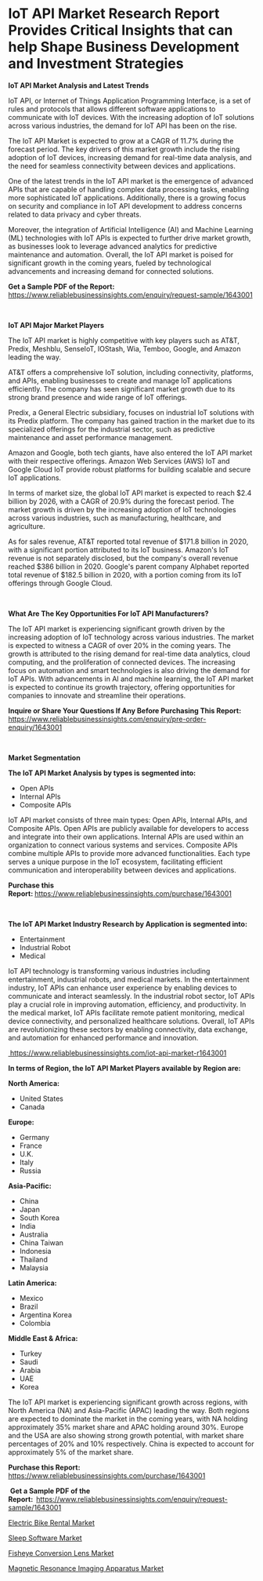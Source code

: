<p><h1>IoT API Market Research Report Provides Critical Insights that can help Shape Business Development and Investment Strategies</h1></p><p><strong>IoT API Market Analysis and Latest Trends</strong></p>
<p><p>IoT API, or Internet of Things Application Programming Interface, is a set of rules and protocols that allows different software applications to communicate with IoT devices. With the increasing adoption of IoT solutions across various industries, the demand for IoT API has been on the rise. </p><p>The IoT API Market is expected to grow at a CAGR of 11.7% during the forecast period. The key drivers of this market growth include the rising adoption of IoT devices, increasing demand for real-time data analysis, and the need for seamless connectivity between devices and applications. </p><p>One of the latest trends in the IoT API market is the emergence of advanced APIs that are capable of handling complex data processing tasks, enabling more sophisticated IoT applications. Additionally, there is a growing focus on security and compliance in IoT API development to address concerns related to data privacy and cyber threats. </p><p>Moreover, the integration of Artificial Intelligence (AI) and Machine Learning (ML) technologies with IoT APIs is expected to further drive market growth, as businesses look to leverage advanced analytics for predictive maintenance and automation. Overall, the IoT API market is poised for significant growth in the coming years, fueled by technological advancements and increasing demand for connected solutions.</p></p>
<p><strong>Get a Sample PDF of the Report:&nbsp;</strong> <a href="https://www.reliablebusinessinsights.com/enquiry/request-sample/1643001">https://www.reliablebusinessinsights.com/enquiry/request-sample/1643001</a></p>
<p>&nbsp;</p>
<p><strong>IoT API Major Market Players</strong></p>
<p><p>The IoT API market is highly competitive with key players such as AT&T, Predix, Meshblu, SenseIoT, IOStash, Wia, Temboo, Google, and Amazon leading the way. </p><p>AT&T offers a comprehensive IoT solution, including connectivity, platforms, and APIs, enabling businesses to create and manage IoT applications efficiently. The company has seen significant market growth due to its strong brand presence and wide range of IoT offerings. </p><p>Predix, a General Electric subsidiary, focuses on industrial IoT solutions with its Predix platform. The company has gained traction in the market due to its specialized offerings for the industrial sector, such as predictive maintenance and asset performance management.</p><p>Amazon and Google, both tech giants, have also entered the IoT API market with their respective offerings. Amazon Web Services (AWS) IoT and Google Cloud IoT provide robust platforms for building scalable and secure IoT applications. </p><p>In terms of market size, the global IoT API market is expected to reach $2.4 billion by 2026, with a CAGR of 20.9% during the forecast period. The market growth is driven by the increasing adoption of IoT technologies across various industries, such as manufacturing, healthcare, and agriculture.</p><p>As for sales revenue, AT&T reported total revenue of $171.8 billion in 2020, with a significant portion attributed to its IoT business. Amazon's IoT revenue is not separately disclosed, but the company's overall revenue reached $386 billion in 2020. Google's parent company Alphabet reported total revenue of $182.5 billion in 2020, with a portion coming from its IoT offerings through Google Cloud.</p></p>
<p>&nbsp;</p>
<p><strong>What Are The Key Opportunities For IoT API Manufacturers?</strong></p>
<p><p>The IoT API market is experiencing significant growth driven by the increasing adoption of IoT technology across various industries. The market is expected to witness a CAGR of over 20% in the coming years. The growth is attributed to the rising demand for real-time data analytics, cloud computing, and the proliferation of connected devices. The increasing focus on automation and smart technologies is also driving the demand for IoT APIs. With advancements in AI and machine learning, the IoT API market is expected to continue its growth trajectory, offering opportunities for companies to innovate and streamline their operations.</p></p>
<p><strong>Inquire or Share Your Questions If Any Before Purchasing This Report:</strong> <a href="https://www.reliablebusinessinsights.com/enquiry/pre-order-enquiry/1643001">https://www.reliablebusinessinsights.com/enquiry/pre-order-enquiry/1643001</a></p>
<p>&nbsp;</p>
<p><strong>Market Segmentation</strong></p>
<p><strong>The IoT API Market Analysis by types is segmented into:</strong></p>
<p><ul><li>Open APIs</li><li>Internal APIs</li><li>Composite APIs</li></ul></p>
<p><p>IoT API market consists of three main types: Open APIs, Internal APIs, and Composite APIs. Open APIs are publicly available for developers to access and integrate into their own applications. Internal APIs are used within an organization to connect various systems and services. Composite APIs combine multiple APIs to provide more advanced functionalities. Each type serves a unique purpose in the IoT ecosystem, facilitating efficient communication and interoperability between devices and applications.</p></p>
<p><strong>Purchase this Report:&nbsp;</strong><a href="https://www.reliablebusinessinsights.com/purchase/1643001">https://www.reliablebusinessinsights.com/purchase/1643001</a></p>
<p>&nbsp;</p>
<p><strong>The IoT API Market Industry Research by Application is segmented into:</strong></p>
<p><ul><li>Entertainment</li><li>Industrial Robot</li><li>Medical</li></ul></p>
<p><p>IoT API technology is transforming various industries including entertainment, industrial robots, and medical markets. In the entertainment industry, IoT APIs can enhance user experience by enabling devices to communicate and interact seamlessly. In the industrial robot sector, IoT APIs play a crucial role in improving automation, efficiency, and productivity. In the medical market, IoT APIs facilitate remote patient monitoring, medical device connectivity, and personalized healthcare solutions. Overall, IoT APIs are revolutionizing these sectors by enabling connectivity, data exchange, and automation for enhanced performance and innovation.</p></p>
<p><a href="https://www.reliablebusinessinsights.com/iot-api-market-r1643001">&nbsp;https://www.reliablebusinessinsights.com/iot-api-market-r1643001</a></p>
<p><strong>In terms of Region, the IoT API Market Players available by Region are:</strong></p>
<p>
    <p> <strong> North America: </strong>
        <ul>
            <li>United States</li>
            <li>Canada</li>
        </ul>
        </p> 
    <p> <strong> Europe: </strong>
        <ul>
            <li>Germany</li>
            <li>France</li>
            <li>U.K.</li>
            <li>Italy</li>
            <li>Russia</li>
        </ul>
        </p> 
    <p> <strong> Asia-Pacific: </strong>
        <ul>
            <li>China</li>
            <li>Japan</li>
            <li>South Korea</li>
            <li>India</li>
            <li>Australia</li>
            <li>China Taiwan</li>
            <li>Indonesia</li>
            <li>Thailand</li>
            <li>Malaysia</li>
        </ul>
        </p> 
    <p> <strong> Latin America: </strong>
        <ul>
            <li>Mexico</li>
            <li>Brazil</li>
            <li>Argentina Korea</li>
            <li>Colombia</li>
        </ul>
        </p> 
    <p> <strong> Middle East & Africa: </strong>
        <ul>
            <li>Turkey</li>
            <li>Saudi</li>
            <li>Arabia</li>
            <li>UAE</li>
            <li>Korea</li>
        </ul>
    </p>
    </p>
<p><p>The IoT API market is experiencing significant growth across regions, with North America (NA) and Asia-Pacific (APAC) leading the way. Both regions are expected to dominate the market in the coming years, with NA holding approximately 35% market share and APAC holding around 30%. Europe and the USA are also showing strong growth potential, with market share percentages of 20% and 10% respectively. China is expected to account for approximately 5% of the market share.</p></p>
<p><strong>Purchase this Report: </strong><a href="https://www.reliablebusinessinsights.com/purchase/1643001">https://www.reliablebusinessinsights.com/purchase/1643001</a></p>
<p>&nbsp;<strong>Get a Sample PDF of the Report:&nbsp;&nbsp;</strong><a href="https://www.reliablebusinessinsights.com/enquiry/request-sample/1643001">https://www.reliablebusinessinsights.com/enquiry/request-sample/1643001</a></p>
<p><strong></strong></p>
<p><p><a href="https://github.com/jakobeblake56/Market-Research-Report-List-1/blob/main/electric-bike-rental-market.md">Electric Bike Rental Market</a></p><p><a href="https://github.com/JosephWillisbXXgf/Market-Research-Report-List-1/blob/main/sleep-software-market.md">Sleep Software Market</a></p><p><a href="https://www.linkedin.com/pulse/fisheye-conversion-lens-market-share-new-trends-analysis-its-sfirf">Fisheye Conversion Lens Market</a></p><p><a href="https://www.linkedin.com/pulse/global-magnetic-resonance-imaging-apparatus-market-exploring-b8ckf">Magnetic Resonance Imaging Apparatus Market</a></p></p>